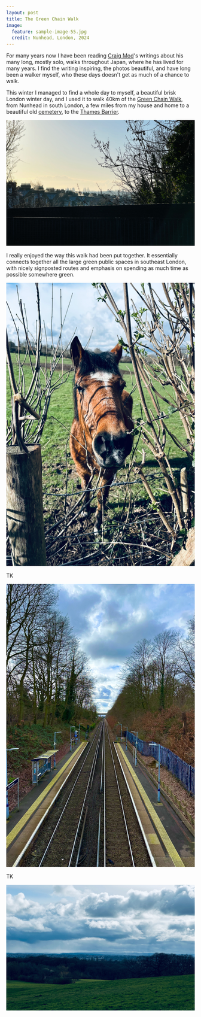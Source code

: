 ```yaml
---
layout: post
title: The Green Chain Walk
image:
  feature: sample-image-55.jpg
  credit: Nunhead, London, 2024
---
```


For many years now I have been reading [Craig Mod](https://www.craigmod.com/)'s writings about his many long, mostly solo, walks throughout Japan, where he has lived for many years. I find the writing inspiring, the photos beautiful, and have long been a walker myself, who these days doesn't get as much of a chance to walk. 

This winter I managed to find a whole day to myself, a beautiful brisk London winter day, and I used it to walk 40km of the [Green Chain Walk](https://tfl.gov.uk/modes/walking/green-chain-walk), from Nunhead in south London, a few miles from my house and home to a beautiful old [cemetery](https://en.wikipedia.org/wiki/Nunhead_Cemetery), to the [Thames Barrier](https://en.wikipedia.org/wiki/Thames_Barrier).  

<center><img src="/assets/IMG_1340.jpeg" alt="Green Chain 1" width="550"/></center>
<p></p>

I really enjoyed the way this walk had been put together. It essentially connects together all the large green public spaces in southeast London, with nicely signposted routes and emphasis on spending as much time as possible somewhere green. 

<center><img src="/assets/IMG_1368.jpeg" alt="Green Chain 2" width="550"/></center>
<p></p>

TK

<center><img src="/assets/IMG_1382.jpeg" alt="Green Chain 3" width="550"/></center>
<p></p>

TK

<center><img src="/assets/IMG_1388.jpeg" alt="Green Chain 4" width="550"/></center>
<p></p>

